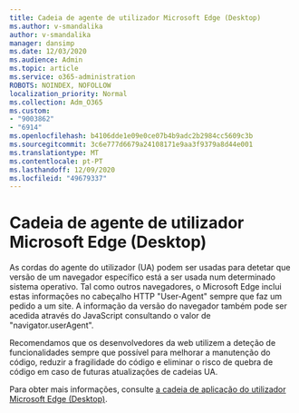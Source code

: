 ```yaml
---
title: Cadeia de agente de utilizador Microsoft Edge (Desktop)
ms.author: v-smandalika
author: v-smandalika
manager: dansimp
ms.date: 12/03/2020
ms.audience: Admin
ms.topic: article
ms.service: o365-administration
ROBOTS: NOINDEX, NOFOLLOW
localization_priority: Normal
ms.collection: Adm_O365
ms.custom:
- "9003862"
- "6914"
ms.openlocfilehash: b4106dde1e09e0ce07b4b9adc2b2984cc5609c3b
ms.sourcegitcommit: 3c6e777d6679a24108171e9aa3f9379a8d44e001
ms.translationtype: MT
ms.contentlocale: pt-PT
ms.lasthandoff: 12/09/2020
ms.locfileid: "49679337"
---
```

# <a name="microsoft-edge-user-agent-string-desktop"></a>Cadeia de agente de utilizador Microsoft Edge (Desktop)

As cordas do agente do utilizador (UA) podem ser usadas para detetar que versão de um navegador específico está a ser usada num determinado sistema operativo. Tal como outros navegadores, o Microsoft Edge inclui estas informações no cabeçalho HTTP "User-Agent" sempre que faz um pedido a um site. A informação da versão do navegador também pode ser acedida através do JavaScript consultando o valor de "navigator.userAgent".

Recomendamos que os desenvolvedores da web utilizem a deteção de funcionalidades sempre que possível para melhorar a manutenção do código, reduzir a fragilidade do código e eliminar o risco de quebra de código em caso de futuras atualizações de cadeias UA.

Para obter mais informações, consulte [a cadeia de aplicação do utilizador Microsoft Edge (Desktop)](https://docs.microsoft.com/microsoft-edge/web-platform/user-agent-string).